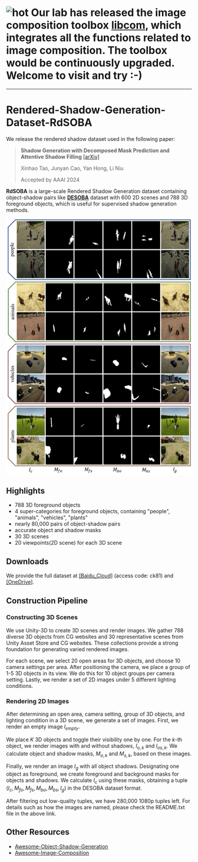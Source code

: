 # ![hot](https://bcmi.sjtu.edu.cn/~niuli/images/fire.png) Our lab has released the image composition toolbox [libcom](https://github.com/bcmi/libcom), which integrates all the functions related to image composition. The toolbox would be continuously upgraded. Welcome to visit and try :-)
---

# Rendered-Shadow-Generation-Dataset-RdSOBA

We release the rendered shadow dataset used in the following paper:
> **Shadow Generation with Decomposed Mask Prediction and Attentive Shadow Filling**  [[arXiv]](https://arxiv.org/pdf/2306.17358.pdf)<br>
>
> Xinhao Tao, Junyan Cao, Yan Hong, Li Niu
>
> Accepted by AAAI 2024

**RdSOBA** is a large-scale Rendered Shadow Generation dataset containing object-shadow pairs like [**DESOBA**](https://github.com/bcmi/Object-Shadow-Generation-Dataset-DESOBA) dataset with 600 2D scenes and 788 3D foreground objects, which is useful for supervised shadow generation methods.

<img src='examples/dataset.png' align="center" width=800>


## Highlights

- 788 3D foreground objects
- 4 super-categories for foreground objects, containing "people", "animals", "vehicles", "plants"
- nearly 80,000 pairs of object-shadow pairs
- accurate object and shadow masks
- 30 3D scenes
- 20 viewpoints(2D scene) for each 3D scene

## Downloads
We provide the full dataset at [[Baidu_Cloud]](https://pan.baidu.com/s/1ZGQJLUGGDoA88MhV2T5sag) (access code: ck81) and [[OneDrive]](https://1drv.ms/f/s!AoAsEmY10BjHggCPx9_cUX22NMGe?e=6Gj7E9).

## Construction Pipeline

### Constructing 3D Scenes
We use Unity-3D to create 3D scenes and render images. We gather 788 diverse 3D objects from CG websites and 30 representative scenes from Unity Asset Store and CG websites. These collections provide a strong foundation for generating varied rendered images.

For each scene, we select 20 open areas for 3D objects, and choose 10 camera settings per area. After positioning the camera, we place a group of 1-5 3D objects in its view. We do this for 10 object groups per camera setting. Lastly, we render a set of 2D images under 5 different lighting conditions.

### Rendering 2D Images
After determining an open area, camera setting, group of 3D objects, and lighting condition in a 3D scene, we generate a set of images. First, we render an empty image $I_{empty}$.

We place $K$ 3D objects and toggle their visibility one by one. For the $k$-th object, we render images with and without shadows, $I_{o,k}$ and $I_{os,k}$. We calculate object and shadow masks, $M_{o,k}$ and $M_{s,k}$, based on these images.

Finally, we render an image $I_g$ with all object shadows. Designating one object as foreground, we create foreground and background masks for objects and shadows. We calculate $I_c$ using these masks, obtaining a tuple $(I_c,M_{fo},M_{fs},M_{bo},M_{bs},I_g)$ in the DESOBA dataset format.

After filtering out low-quality tuples, we have 280,000 1080p tuples left. For details such as how the images are named, please check the README.txt file in the above link.

## Other Resources

+ [Awesome-Object-Shadow-Generation](https://github.com/bcmi/Awesome-Object-Shadow-Generation)
+ [Awesome-Image-Composition](https://github.com/bcmi/Awesome-Image-Composition)
